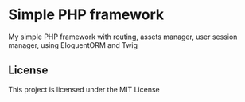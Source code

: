 # Simple PHP framework

My simple PHP framework with routing, assets manager, user session manager, using EloquentORM and Twig

## License

This project is licensed under the MIT License